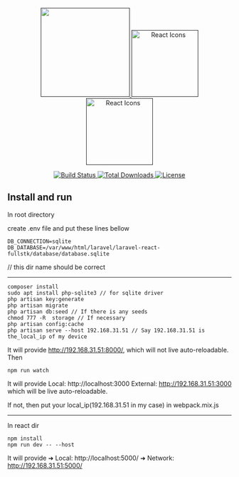 <p align="center">
    <a href="" style="width: 120px; max-width: 250px;" >
        <img src="https://raw.githubusercontent.com/laravel/art/master/logo-lockup/5%20SVG/2%20CMYK/1%20Full%20Color/laravel-logolockup-cmyk-red.svg" max-width="250" width="200" style="max-width: 250px;">
    </a>
    <a href="" style="width: 120px; max-width: 250px;" >
        <img src="https://adherence.dev/assets/images/logo.png" max-width="250" width="150" alt="React Icons">
    </a>
    <a href="" style="width: 120px; max-width: 250px;" >
        <img src="https://rawgit.com/gorangajic/react-icons/master/react-icons.svg" max-width="250" width="150" alt="React Icons">
    </a>
</p>

<p align="center">
    <a href="https://travis-ci.org/laravel/framework">
        <img src="https://travis-ci.org/laravel/framework.svg" alt="Build Status">
    </a>
    <a href="https://packagist.org/packages/laravel/framework">
        <img src="https://img.shields.io/packagist/dt/laravel/framework" alt="Total Downloads">
    </a>
    <a href="https://packagist.org/packages/laravel/framework">
        <img src="https://img.shields.io/packagist/l/laravel/framework" alt="License">
    </a>
</p>

## Install and run

In root directory 

create .env file and put these lines bellow

```
DB_CONNECTION=sqlite
DB_DATABASE=/var/www/html/laravel/laravel-react-fullstk/database/database.sqlite

```
// this dir name should be correct

------------------------------

```
composer install
sudo apt install php-sqlite3 // for sqlite driver
php artisan key:generate
php artisan migrate
php artisan db:seed // If there is any seeds
chmod 777 -R  storage // If necessary
php artisan config:cache
php artisan serve --host 192.168.31.51 // Say 192.168.31.51 is the_local_ip of my device

```
It will provide http://192.168.31.51:8000/, which will not live auto-reloadable.
Then
```
npm run watch
```
It will provide 
Local: http://localhost:3000
External: http://192.168.31.51:3000
which will be live auto-reloadable.

If not, then put your local_ip(192.168.31.51 in my case) in webpack.mix.js


---------------------------------------

In react dir
```
npm install
npm run dev -- --host
```
It will provide
  ➜  Local:   http://localhost:5000/
  ➜  Network: http://192.168.31.51:5000/
  
